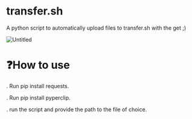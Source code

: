 # transfer.sh
A python script to automatically upload files to transfer.sh with the get ;)

![Untitled](https://github.com/DyNaam1c/transfer.sh/assets/133466254/83ff1d17-26f2-4eb4-b049-41cc1d6dff0f)

# ❓How to use 
. Run pip install requests. 

. Run pip install pyperclip.

. run the script and provide the path to the file of choice.

